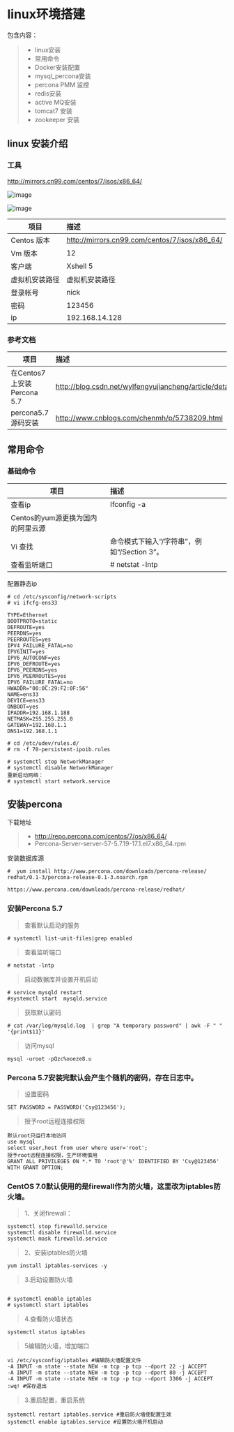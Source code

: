 # linux环境搭建
包含内容：

>* linux安装
>* 常用命令
>* Docker安装配置
>* mysql_percona安装
>* percona PMM 监控
>* redis安装
>* active MQ安装
>* tomcat7 安装
>* zookeeper 安装

## linux 安装介绍

### 工具
http://mirrors.cn99.com/centos/7/isos/x86_64/

![image](https://github.com/csy512889371/reactLearn/blob/master/img/tools/linux0.png)

![image](https://github.com/csy512889371/reactLearn/blob/master/img/tools/linux1.png)


|项目|描述|
| --------   | :--------------------  |
|Centos 版本|http://mirrors.cn99.com/centos/7/isos/x86_64/|
|Vm 版本|12|
|客户端|Xshell 5|
|虚拟机安装路径|虚拟机安装路径|
|登录帐号|nick|
|密码|123456|
|ip|192.168.14.128|

### 参考文档


|项目|描述|
| -------   | :----------------------  |
|在Centos7上安装 Percona 5.7|http://blog.csdn.net/wylfengyujiancheng/article/details/51334875 |
|percona5.7 源码安装|http://www.cnblogs.com/chenmh/p/5738209.html |


## 常用命令

### 基础命令

|项目|描述|
| -------   | :----------------------  |
|	查看ip	|	Ifconfig -a	|
|	Centos的yum源更换为国内的阿里云源	|		|
|	Vi 查找	|	命令模式下输入“/字符串”，例如“/Section 3”。	|
|	查看监听端口	|	# netstat -lntp	|



配置静态ip

```shell
# cd /etc/sysconfig/network-scripts
# vi ifcfg-ens33

```

```shell
TYPE=Ethernet
BOOTPROTO=static
DEFROUTE=yes
PEERDNS=yes
PEERROUTES=yes
IPV4_FAILURE_FATAL=no
IPV6INIT=yes
IPV6_AUTOCONF=yes
IPV6_DEFROUTE=yes
IPV6_PEERDNS=yes
IPV6_PEERROUTES=yes
IPV6_FAILURE_FATAL=no
HWADDR="00:0C:29:F2:0F:56"
NAME=ens33
DEVICE=ens33
ONBOOT=yes
IPADDR=192.168.1.188
NETMASK=255.255.255.0
GATEWAY=192.168.1.1
DNS1=192.168.1.1

```

```shell
# cd /etc/udev/rules.d/
# rm -f 70-persistent-ipoib.rules

```

```shell
# systemctl stop NetworkManager
# systemctl disable NetworkManager
重新启动网络：
# systemctl start network.service
```

## 安装percona

下载地址
>* http://repo.percona.com/centos/7/os/x86_64/ 
>* Percona-Server-server-57-5.7.19-17.1.el7.x86_64.rpm

安装数据库源
```shell
#  yum install http://www.percona.com/downloads/percona-release/
redhat/0.1-3/percona-release-0.1-3.noarch.rpm

https://www.percona.com/downloads/percona-release/redhat/
```

### 安装Percona 5.7


> 查看默认启动的服务
```shell
# systemctl list-unit-files|grep enabled
```
> 查看监听端口
```shell
# netstat -lntp
```

> 启动数据库并设置开机启动

```shell
# service mysqld restart 
#systemctl start  mysqld.service
```

> 获取默认密码

```shell
# cat /var/log/mysqld.log  | grep "A temporary password" | awk -F " " '{print$11}'
```
> 访问mysql

```shell
mysql -uroot -pQzc%ooeze8.u
```

### Percona 5.7安装完默认会产生个随机的密码，存在日志中。

> 设置密码
```shell
SET PASSWORD = PASSWORD('Csy@123456');
```
> 授予root远程连接权限

```shell
默认root只运行本地访问
use mysql
select user,host from user where user='root';
授予root远程连接权限，生产环境慎用
GRANT ALL PRIVILEGES ON *.* TO 'root'@'%' IDENTIFIED BY 'Csy@123456' WITH GRANT OPTION;

```

### CentOS 7.0默认使用的是firewall作为防火墙，这里改为iptables防火墙。

> 1、关闭firewall：
```shell
systemctl stop firewalld.service
systemctl disable firewalld.service
systemctl mask firewalld.service
```
> 2、安装iptables防火墙
```shell
yum install iptables-services -y
```
> 3.启动设置防火墙
```shell

# systemctl enable iptables
# systemctl start iptables
```
> 4.查看防火墙状态
```shell
systemctl status iptables
```
> 5编辑防火墙，增加端口
```shell
vi /etc/sysconfig/iptables #编辑防火墙配置文件
-A INPUT -m state --state NEW -m tcp -p tcp --dport 22 -j ACCEPT
-A INPUT -m state --state NEW -m tcp -p tcp --dport 80 -j ACCEPT
-A INPUT -m state --state NEW -m tcp -p tcp --dport 3306 -j ACCEPT
:wq! #保存退出
```
> 3.重启配置，重启系统
```shell
systemctl restart iptables.service #重启防火墙使配置生效
systemctl enable iptables.service #设置防火墙开机启动
```